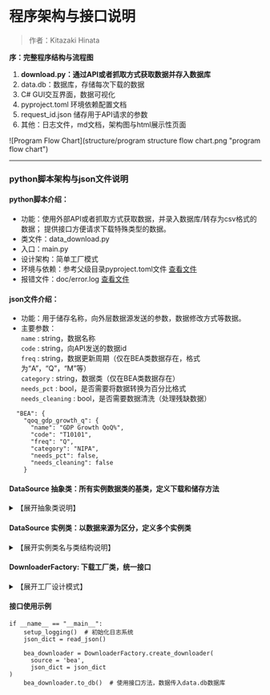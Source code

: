 # 程序架构与接口说明
> 作者：Kitazaki Hinata

**序：完整程序结构与流程图**
1. **download.py：通过API或者抓取方式获取数据并存入数据库**
2. data.db：数据库，存储每次下载的数据
3. C# GUI交互界面，数据可视化
4. pyproject.toml 环境依赖配置文档
5. request_id.json 储存用于API请求的参数
6. 其他：日志文件，md文档，架构图与html展示性页面

![Program Flow Chart](structure/program structure flow chart.png "program flow chart")
***

###  python脚本架构与json文件说明
#### **python脚本介绍：** <br>
* 功能：使用外部API或者抓取方式获取数据，并录入数据库/转存为csv格式的数据；
提供接口方便请求下载特殊类型的数据。
* 类文件：data_download.py
* 入口：main.py
* 设计架构：简单工厂模式
* 环境与依赖：参考父级目录pyproject.toml文件  [查看文件](../pyproject.toml) <br>
* 报错文件：doc/error.log [查看文件](error.log) <br>

#### **json文件介绍：**<br>
* 功能：用于储存名称，向外层数据源发送的参数，数据修改方式等数据。 <br>
* 主要参数：<br>
```name``` : string，数据名称<br>
```code``` : string，向API发送的数据id<br>
```freq``` : string，数据更新周期（仅在BEA类数据存在，格式为“A”，“Q”，“M”等）<br>
```category``` : string，数据类（仅在BEA类数据存在）<br>
```needs_pct``` : bool，是否需要将数据转换为百分比格式<br>
```needs_cleaning``` : bool，是否需要数据清洗（处理残缺数据）<br>
```
  "BEA": {      
    "qoq_gdp_growth_q": {  
      "name": "GDP Growth QoQ%",
      "code": "T10101",
      "freq": "Q",
      "category": "NIPA",
      "needs_pct": false,
      "needs_cleaning": false
    }
```
#### **DataSource 抽象类：所有实例数据类的基类，定义下载和储存方法**<br>
<details>
      <summary>【展开抽象类说明】</summary>

所有继承DataSource的实例类必须包含两个方法：
1. ```to_db```
   - 功能：将数据传入至 `data.db` 数据库  
   - 返回值：None

2. ```to_csv```
   - 功能：下载 CSV 格式数据到 `csv` 文件夹
   - 返回值：None

```
class DataSource(ABC):
    @abstractmethod
    def to_db(self) -> None:
        pass
    def to_csv(self) -> None:
        pass
```
</details>

#### **DataSource 实例类：以数据来源为区分，定义多个实例类**<br>
<details>
      <summary>【展开实例类名与类结构说明】</summary>

<span id="实例类数据列表"></span>
##### 实例类数据列表

| 类名                 | 数据来源说明                  | 数据源简称（工厂类中使用） |
|--------------------|-------------------------|---------------|
| BEA_DataSource     | 美国国家统计局API数据            | bea           |
| YF_DataSource      | 雅虎yfinance美股API数据       | yf            |
| FRED_DataSource    | 美国Federal Reserve API数据 | fred          |
| BLS_DataSource     | 美国劳工局API数据              | bls           |
| TE_DataSource      | TradingEconomics平台数据    | te            |
| ISM_DataSource     | ISM美国制造业/服务业数据          | ism           |
| FedWatch_DataSource | CME FedWatch数据          | fw            |
| DallasFed_DataSource | 达拉斯联储制造业数据              | dfm           |
| NewYorkFed_DataSource | 纽约联储经济数据                | nyf           |
| InflaNowcasting_DataSource | 克里夫兰联储实时通胀预测数据          | cin           |
| Emini_DataSource   | CME E-mini期货交易数据        | em            |
| ForexSwap_DataSource | 外汇掉期数据                  | fs            |


1. ```self.json_dict``` : 从```request_id.json```文件中提取的字典格式数据，用于向api或者方法传参，输出数据名称。<br>
2. ```self.api_key``` : 从.env文件中提取出的api key，用于向api请求数据。<br>
3. ```to_db``` : 将数据写入数据库。<br>
4. ```to_csv``` : 将数据写入csv文件。<br>

</details>

#### **DownloaderFactory: 下载工厂类，统一接口**<br>
<details>
   <summary>【展开工厂设计模式】</summary>

```
    def create_downloader(
            cls,
            source: str,
            json_dict: Dict,
            api_key: str = None
    ) -> 'DataDownloader':
```
```create_downloader``` : 工厂方法，根据输入参数创建实例类对象并返回。<br>
- ```source``` : 输入数据源简称（参考上文的实例类名表）<br>
- ```json_dict``` : 提取json文档中的数据源参数并传入工厂<br>
- ```api_key``` : （不需要主动传入）输入数据源的API key<br>

```_get_api_key``` : 私有工厂方法，仅限类内部引用；导入.env文件里面的api数据，然后根据传入的参数获取对应的数据源的API key
- ```source``` : 输入数据源简称（参考上文的实例类名表）<br>
</details>

#### **接口使用示例**
```angular2html
if __name__ == "__main__":
    setup_logging()  # 初始化日志系统
    json_dict = read_json()

    bea_downloader = DownloaderFactory.create_downloader(
      source = 'bea', 
      json_dict = json_dict
)
    bea_downloader.to_db()  # 使用接口方法，数据传入data.db数据库
```

